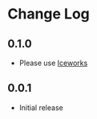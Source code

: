 # Change Log

## 0.1.0

- Please use [Iceworks](https://marketplace.visualstudio.com/items?itemName=iceworks-team.iceworks)

## 0.0.1

- Initial release